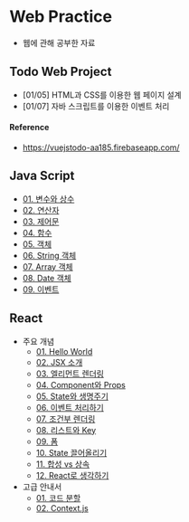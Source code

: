 # Web Practice

- 웹에 관해 공부한 자료



## Todo Web Project

- [01/05] HTML과 CSS를 이용한 웹 페이지 설계
- [01/07] 자바 스크립트를 이용한 이벤트 처리



#### Reference

- https://vuejstodo-aa185.firebaseapp.com/



## Java Script

- [01. 변수와 상수](js_workspace/js/variable.js)
- [02. 연산자](js_workspace/js/operator.js)
- [03. 제어문](js_workspace/js/command.js)
- [04. 함수](js_workspace/js/function_test.js)
- [05. 객체](js_workspace/js/object_test.js)
- [06. String 객체](js_workspace/js/string_test.js)
- [07. Array 객체](js_workspace/js/array_test.js)
- [08. Date 객체](js_workspace/js/date_test.js)
- [09. 이벤트](js_workspace/js/projectSelect.js)



## React

- 주요 개념
  - [01. Hello World](React/Main_Concepts/Hello.js)
  - [02. JSX 소개](React/Main_Concepts/JSX.js)
  - [03. 엘리먼트 렌더링](React/Main_Concepts/ElementRendering.js)
  - [04. Component와 Props](React/Main_Concepts/Component.js)
  - [05. State와 생명주기](React/Main_Concepts/State_and_Lifecycle.js)
  - [06. 이벤트 처리하기](React/Main_Concepts/Event.js)
  - [07. 조건부 렌더링](React/Main_Concepts/Conditional_Rendering.js)
  - [08. 리스트와 Key](React/Main_Concepts/List_and_key.js)
  - [09. 폼](React/Main_Concepts/Form.js)
  - [10. State 끌어올리기](React/Main_Concepts/Lifting_State_Up.js)
  - [11. 합성 vs 상속](React/Main_Concepts/Composition_and_Inheritance.js)
  - [12. React로 생각하기](React/Main_Concepts/Thinking_in_React.md)
- 고급 안내서
  - [01. 코드 분할](React/Advanced_Guides/Code_Division.js)
  - [02. Context.js](React/Advanced_Guides/Context.js)

